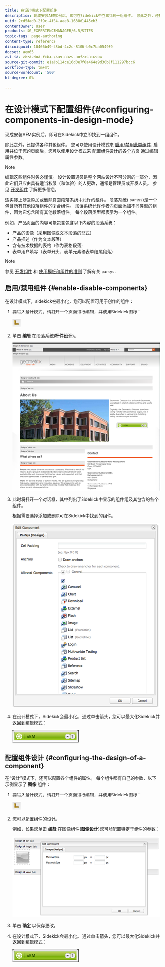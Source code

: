 ```yaml
---
title: 在设计模式下配置组件
description: 现成安装AEM实例后，即可在Sidekick中立即找到一组组件。 除此之外，还提供各种其他组件。 可以使用“设计”模式启用/禁用此类组件。
uuid: 2cd5dad0-2f9c-4f34-aae8-1638d1445eb3
contentOwner: User
products: SG_EXPERIENCEMANAGER/6.5/SITES
topic-tags: page-authoring
content-type: reference
discoiquuid: 10466b49-f8bd-4c2c-8106-b0c7ba054989
docset: aem65
exl-id: cb2d2d0d-feb4-4b89-8325-80f735816904
source-git-commit: e1a0b114ce16d0e7f6a464e9d30b8f111297bcc6
workflow-type: tm+mt
source-wordcount: '500'
ht-degree: 0%

---
```


# 在设计模式下配置组件{#configuring-components-in-design-mode}

现成安装AEM实例后，即可在Sidekick中立即找到一组组件。

除此之外，还提供各种其他组件。 您可以使用设计模式来 [启用/禁用此类组件](#enabledisablecomponentsusingdesignmode). 启用并位于您的页面后，您可以使用设计模式来 [配置组件设计的各个方面](#configuringcomponentsusingdesignmode) 通过编辑属性参数。

>[!NOTE]
>
>编辑这些组件时务必谨慎。 设计设置通常是整个网站设计不可分割的一部分，因此它们只应由具有适当权限（和体验）的人更改，通常是管理员或开发人员。 参见 [开发组件](/help/sites-developing/components.md) 了解更多信息。

这实际上涉及添加或删除页面段落系统中允许的组件。 段落系统( `parsys`)是一个包含所有其他段落组件的复合组件。 段落系统允许作者向页面添加不同类型的组件，因为它包含所有其他段落组件。 每个段落类型都表示为一个组件。

例如，产品页面的内容可能包含包含以下内容的段落系统：

* 产品的图像（采用图像或文本段落的形式）
* 产品描述（作为文本段落）
* 含有技术数据的表格（作为表格段落）
* 表单用户填写（表单开头、表单元素和表单结尾段落）

>[!NOTE]
>
>参见 [开发组件](/help/sites-developing/components.md#paragraphsystem) 和 [使用模板和组件的准则](/help/sites-developing/dev-guidelines-bestpractices.md#guidelines-for-using-templates-and-components) 了解有关 `parsys`.

## 启用/禁用组件 {#enable-disable-components}

在设计模式下，sidekick被最小化，您可以配置可用于创作的组件：

1. 要进入设计模式，请打开一个页面进行编辑，并使用Sidekick图标：

   ![](do-not-localize/chlimage_1.png)

1. 单击 **编辑** 在段落系统(**杆件设计**)。

   ![screen_shot_2012-02-08at102726am](assets/screen_shot_2012-02-08at102726am.png)

1. 此时将打开一个对话框，其中列出了Sidekick中显示的组件组及其包含的各个组件。

   根据需要选择添加或删除可在Sidekick中找到的组件。

   ![screen_shot_2012-02-08at103407am](assets/screen_shot_2012-02-08at103407am.png)

1. 在设计模式下，Sidekick会最小化。 通过单击箭头，您可以最大化Sidekick并返回到编辑模式：

   ![](do-not-localize/sidekick-collapsed.png)

## 配置组件设计 {#configuring-the-design-of-a-component}

在“设计”模式下，还可以配置各个组件的属性。 每个组件都有自己的参数，以下示例显示了 **图像** 组件：

1. 要进入设计模式，请打开一个页面进行编辑，并使用Sidekick图标：

   ![](do-not-localize/chlimage_1-1.png)

1. 您可以配置组件的设计。

   例如，如果您单击 **编辑** 在图像组件(**图像设计**)您可以配置特定于组件的参数：

   ![chlimage_1-5](assets/chlimage_1-5.png)

1. 单击 **确定** 以保存更改。

1. 在设计模式下，Sidekick会最小化。 通过单击箭头，您可以最大化Sidekick并返回到编辑模式：

   ![](do-not-localize/sidekick-collapsed-1.png)
